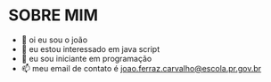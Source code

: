 # SOBRE MIM

- 👋 oi eu sou o joão
- 👀 eu estou interessado em java script
- 🌱 eu sou iniciante em programação
- 📫 meu email de contato é joao.ferraz.carvalho@escola.pr.gov.br

<!---
abcfdsvc/abcfdsvc is a ✨ special ✨ repository because its `README.md` (this file) appears on your GitHub profile.
You can click the Preview link to take a look at your changes.
--->
